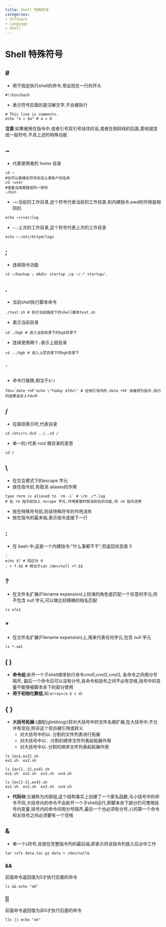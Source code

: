 ```yaml
---
title: Shell 特殊符号
categories:
- Software
- Language
- Shell
---
```

# Shell 特殊符号

## \#

- 用于指定执行shell的命令,常出现在一行的开头

```
#!/bin/bash
```

- 表示符号后面的是注解文字,不会被执行

```
# This line is comments.
echo "a = $a" # a = 0
```

**注意**:如果被用在指令中,或者引号双引号括住的话,或者在倒斜线的后面,那他就变成一般符号,不具上述的特殊功能

## ~

- 代表使用者的 home 目录

```shell
cd ~
#也可以直接在符号后加上某帐户的名称
cd ~user
#或者当成是路径的一部份
~/bin
```

- `~+`:当前的工作目录,这个符号代表当前的工作目录,和内建指令 pwd的作用是相同的

```shell
echo ~+/var/log
```

- `~-`:上次的工作目录,这个符号代表上次的工作目录

```shell
echo ~-/etc/httpd/logs
```

## ;

- 连续指令功能

```
cd ~/backup ; mkdir startup ;cp ~/.* startup/.
```

## .

- 当前shell执行脚本命令

```shell
./test.sh # 执行当前路径下的shell脚本test.sh
```

- 表示当前目录

```shell
cd ./bgk # 进入当前目录下的bgk目录下
```

- 连续使用两个`.`表示上层目录

```shell
cd ../bgk # 进入上层目录下的bgk目录下
```

## `

- 命令行替换,相当于`$()`

```shell
fdv=`date +%F`echo \"Today $fdv\" # 在倒引号内的 date +%F 会被视为指令,执行的结果会存入fdv中
```

## /

- 在路径表示时,代表目录

```
cd /etc/rc.dcd ../..cd /
```

- 单一的`/`代表 root 根目录的意思

```
cd /
```

## \

- 在交互模式下的escape 字元
- 放在指令前,有取消 aliases的作用

```shell
type rmrm is aliased to `rm -i` # \rm ./*.log
# 在 rm 指令前加上 escape 字元,作用是暂时取消别名的功能,将 rm 指令还原
```

- 放在特殊符号前,则该特殊符号的作用消失
- 放在指令的最末端,表示指令连接下一行

## :

- 在 bash 中,这是一个内建指令:\"什么事都不干\",但返回状态值 0

```
:
echo $? # 回应为 0
: > f.$$ # 相当于cat /dev/null >f.$$
```

## ?

- 在文件名扩展(Filename expansion)上扮演的角色是匹配一个任意的字元,但不包含 null 字元,可以做比较精确的档名匹配

```
ls a?a1
```

## *

- 在文件名扩展(Filename expansion)上,用来代表任何字元,包含 null 字元

```
ls *.xml
```

## (  )

- **命令组**:新开一个子shell顺序执行命令cmd1,cmd2,cmd3, 各命令之间用分号隔开, 最后一个命令后可以没有分号,各命令和括号之间不必有空格,括号中的变量不能够被脚本余下的部分使用
- **用于初始化数组**,如:`array=(a b c d)`

## { }

- **大括号拓展**:(通配(globbing))将对大括号中的文件名做扩展,在大括号中,不允许有空白,除非这个空白被引用或转义
    - 对大括号中的以`.`分割的文件列表进行拓展
    - 对大括号中以`..`分割的顺序文件列表起拓展作用
    - 对大括号中以`-`分割的顺序文件列表起拓展作用

```shell
ls {ex1,ex2}.sh
ex1.sh  ex2.sh

ls {ex{1..3},ex4}.sh
ex1.sh  ex2.sh  ex3.sh  ex4.sh

ls {ex[1-3],ex4}.sh
ex1.sh  ex2.sh  ex3.sh  ex4.sh
```

- **代码块**:又被称为内部组,这个结构事实上创建了一个匿名函数,与小括号中的命令不同,大括号内的命令不会新开一个子shell运行,即脚本余下部分仍可使用括号内变量,括号内的命令间用分号隔开,最后一个也必须有分号,`{}`的第一个命令和左括号之间必须要有一个空格

## &

- 单一个`&`符号,且放在完整指令列的最后端,即表示将该指令列放入后台中工作

```
tar cvfz data.tar.gz data > /dev/null&
```

### &&

前面命令返回值为0才执行后面的命令

```
ls && echo "ok"
```

### ||

前面命令返回值为非0才执行后面的命令

```
lls || echo "ok"
```